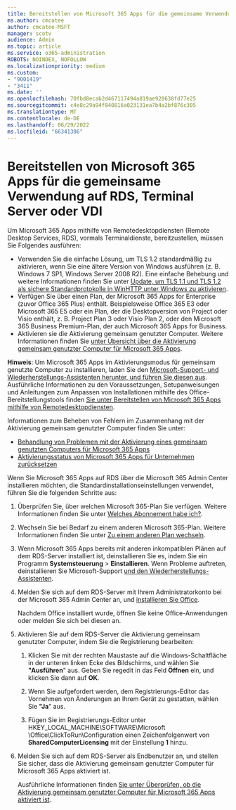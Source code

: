 ```yaml
---
title: Bereitstellen von Microsoft 365 Apps für die gemeinsame Verwendung auf RDS, Terminal Server oder VDI
ms.author: cmcatee
author: cmcatee-MSFT
manager: scotv
audience: Admin
ms.topic: article
ms.service: o365-administration
ROBOTS: NOINDEX, NOFOLLOW
ms.localizationpriority: medium
ms.custom:
- "9001419"
- "3411"
ms.date: ''
ms.openlocfilehash: 70fbd8ecab2d467117494a819ae928638fd77e25
ms.sourcegitcommit: c4e8c29a94f840816a023131ea7b4a2bf876c305
ms.translationtype: MT
ms.contentlocale: de-DE
ms.lasthandoff: 06/29/2022
ms.locfileid: "66341386"
---
```

# <a name="deploying-microsoft-365-apps-for-shared-use-on-rds-terminal-server-or-vdi"></a>Bereitstellen von Microsoft 365 Apps für die gemeinsame Verwendung auf RDS, Terminal Server oder VDI

Um Microsoft 365 Apps mithilfe von Remotedesktopdiensten (Remote Desktop Services, RDS), vormals Terminaldienste, bereitzustellen, müssen Sie Folgendes ausführen:

- Verwenden Sie die einfache Lösung, um TLS 1.2 standardmäßig zu aktivieren, wenn Sie eine ältere Version von Windows ausführen (z. B. Windows 7 SP1, Windows Server 2008 R2). Eine einfache Behebung und weitere Informationen finden Sie unter [Update, um TLS 1.1 und TLS 1.2 als sichere Standardprotokolle in WinHTTP unter Windows zu aktivieren](https://support.microsoft.com/topic/update-to-enable-tls-1-1-and-tls-1-2-as-default-secure-protocols-in-winhttp-in-windows-c4bd73d2-31d7-761e-0178-11268bb10392#bkmk_easy). 
- Verfügen Sie über einen Plan, der Microsoft 365 Apps for Enterprise (zuvor Office 365 Plus) enthält. Beispielsweise Office 365 E3 oder Microsoft 365 E5 oder ein Plan, der die Desktopversion von Project oder Visio enthält, z. B. Project Plan 3 oder Visio Plan 2, oder den Microsoft 365 Business Premium-Plan, der auch Microsoft 365 Apps for Business.
- Aktivieren sie die Aktivierung gemeinsam genutzter Computer. Weitere Informationen finden Sie [unter Übersicht über die Aktivierung gemeinsam genutzter Computer für Microsoft 365 Apps](https://docs.microsoft.com/deployoffice/overview-shared-computer-activation).

**Hinweis**: Um Microsoft 365 Apps im Aktivierungsmodus für gemeinsam genutzte Computer zu installieren, laden Sie den [Microsoft-Support- und Wiederherstellungs-Assistenten herunter, und führen Sie diesen aus](https://aka.ms/SaRA_OfficeSCA_M365Portal). Ausführliche Informationen zu den Voraussetzungen, Setupanweisungen und Anleitungen zum Anpassen von Installationen mithilfe des Office-Bereitstellungstools finden [Sie unter Bereitstellen von Microsoft 365 Apps mithilfe von Remotedesktopdiensten](https://docs.microsoft.com/deployoffice/deploy-microsoft-365-apps-remote-desktop-services).

Informationen zum Beheben von Fehlern im Zusammenhang mit der Aktivierung gemeinsam genutzter Computer finden Sie unter:

- [Behandlung von Problemen mit der Aktivierung eines gemeinsam genutzten Computers für Microsoft 365 Apps](https://docs.microsoft.com/deployoffice/troubleshoot-shared-computer-activation)
- [Aktivierungsstatus von Microsoft 365 Apps für Unternehmen zurücksetzen](https://docs.microsoft.com/office/troubleshoot/activation/reset-office-365-proplus-activation-state)

Wenn Sie Microsoft 365 Apps auf RDS über die Microsoft 365 Admin Center installieren möchten, die Standardinstallationseinstellungen verwendet, führen Sie die folgenden Schritte aus:

1. Überprüfen Sie, über welchen Microsoft 365-Plan Sie verfügen. Weitere Informationen finden Sie unter [Welches Abonnement habe ich?](https://docs.microsoft.com/microsoft-365/admin/admin-overview/what-subscription-do-i-have).

1. Wechseln Sie bei Bedarf zu einem anderen Microsoft 365-Plan. Weitere Informationen finden Sie unter [Zu einem anderen Plan wechseln](https://docs.microsoft.com/microsoft-365/commerce/subscriptions/upgrade-to-different-plan).

1. Wenn Microsoft 365 Apps bereits mit anderen inkompatiblen Plänen auf dem RDS-Server installiert ist, deinstallieren Sie es, indem Sie ein Programm **Systemsteuerung** >  **Einstallieren**. Wenn Probleme auftreten, deinstallieren Sie Microsoft-Support [und den Wiederherstellungs-Assistenten](https://aka.ms/SARA-OfficeUninstall-Alchemy).

1. Melden Sie sich auf dem RDS-Server mit Ihrem Administratorkonto bei der Microsoft 365 Admin Center an, und [installieren Sie Office](https://portal.office.com/OLS/MySoftware.aspx).

   Nachdem Office installiert wurde, öffnen Sie keine Office-Anwendungen oder melden Sie sich bei diesen an.

1. Aktivieren Sie auf dem RDS-Server die Aktivierung gemeinsam genutzter Computer, indem Sie die Registrierung bearbeiten:

   1. Klicken Sie mit der rechten Maustaste auf die Windows-Schaltfläche in der unteren linken Ecke des Bildschirms, und wählen Sie **"Ausführen**" aus. Geben Sie regedit in das Feld **Öffnen** ein, und klicken Sie dann auf **OK**.

   1. Wenn Sie aufgefordert werden, dem Registrierungs-Editor das Vornehmen von Änderungen an Ihrem Gerät zu gestatten, wählen Sie **"Ja**" aus.

   1. Fügen Sie im Registrierungs-Editor unter HKEY_LOCAL_MACHINE\SOFTWARE\Microsoft \Office\ClickToRun\Configuration einen Zeichenfolgenwert von **SharedComputerLicensing** mit der Einstellung **1** hinzu.

1. Melden Sie sich auf dem RDS-Server als Endbenutzer an, und stellen Sie sicher, dass die Aktivierung gemeinsam genutzter Computer für Microsoft 365 Apps aktiviert ist. 

   Ausführliche Informationen finden [Sie unter Überprüfen, ob die Aktivierung gemeinsam genutzter Computer für Microsoft 365 Apps aktiviert ist](https://docs.microsoft.com/deployoffice/troubleshoot-shared-computer-activation#verify-that-shared-computer-activation-is-enabled-for-microsoft-365-apps).